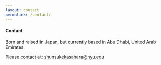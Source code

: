 ```yaml
---
layout: contact
permalink: /contact/
---
```


<!-- This is the base Jekyll theme. You can find out more info about customizing your Jekyll theme, as well as basic Jekyll usage documentation at [jekyllrb.com](https://jekyllrb.com/)

You can find the source code for the Jekyll new theme at:
{% include icon-github.html username="jekyll" %} /
[minima](https://github.com/jekyll/minima)

You can find the source code for Jekyll at
{% include icon-github.html username="jekyll" %} /
[jekyll](https://github.com/jekyll/jekyll) -->

<div class="post-text-container">
  <h4>Contact</h4>
  <p>Born and raised in Japan, but currently based in Abu Dhabi, United Arab Emirates.</p>
  <p>Please contact at:<a class="darker-text" href="mailto:shunsukekasahara@nyu.edu"> shunsukekasahara@nyu.edu</a></p>
</div>
